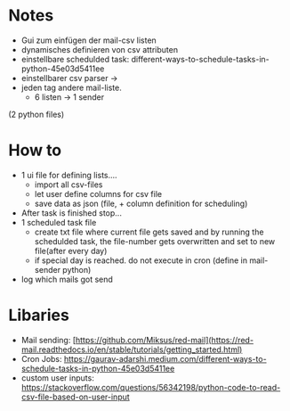 # Notes
* Gui zum einfügen der mail-csv listen
* dynamisches definieren von csv attributen
* einstellbare schedulded task: different-ways-to-schedule-tasks-in-python-45e03d5411ee
* einstellbarer csv parser -> 
* jeden tag andere mail-liste.
    * 6 listen -> 1 sender

(2 python files)
# How to
* 1 ui file for defining lists....
    * import all csv-files
    * let user define columns for csv file
    * save data as json (file, + column definition for scheduling)
* After task is finished stop...
* 1 scheduled task file
    * create txt file where current file gets saved and by running the schedulded task, the file-number gets overwritten and set to new file(after every day)
    * if special day is reached. do not execute in cron (define in mail-sender python)
* log which mails got send

# Libaries
* Mail sending: [https://github.com/Miksus/red-mail](https://red-mail.readthedocs.io/en/stable/tutorials/getting_started.html)
* Cron Jobs: https://gaurav-adarshi.medium.com/different-ways-to-schedule-tasks-in-python-45e03d5411ee
* custom user inputs: https://stackoverflow.com/questions/56342198/python-code-to-read-csv-file-based-on-user-input
